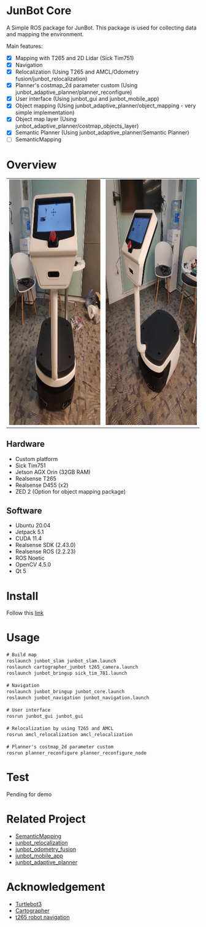 # JunBot Core

A Simple ROS package for JunBot. This package is used for collecting data and mapping the environment.

Main features:

- [x] Mapping with T265 and 2D Lidar (Sick Tim751)
- [x] Navigation 
- [x] Relocalization (Using T265 and AMCL/Odometry fusion/junbot_relocalization)
- [x] Planner's costmap_2d parameter custom (Using junbot_adaptive_planner/planner_reconfigure)
- [x] User interface (Using junbot_gui and junbot_mobile_app)
- [x] Object mapping (Using junbot_adaptive_planner/object_mapping - very simple implementation)
- [x] Object map layer (Using junbot_adaptive_planner/costmap_objects_layer)
- [x] Semantic Planner (Using junbot_adaptive_planner/Semantic Planner)
- [ ] SemanticMapping

# Overview

<table>
  <tr>
    <td> <img src="./docs/front.jpg"  alt="1" width = 480px height = 640px ></td>
    <td> <img src="./docs/side.jpg"   alt="2" width = 480px height = 640px> </td>
   </tr> 
</table>

## Hardware
- Custom platform
- Sick Tim751
- Jetson AGX Orin (32GB RAM)
- Realsense T265
- Realsense D455 (x2)
- ZED 2 (Option for object mapping package) 
 
## Software
- Ubuntu 20.04
- Jetpack 5.1
- CUDA 11.4
- Realsense SDK (2.43.0)
- Realsense ROS (2.2.23)
- ROS Noetic
- OpenCV 4.5.0
- Qt 5

# Install 

Follow this [link](https://github.com/lacie-life/junbot_core/blob/main/docs/install.md)

# Usage

```
# Build map
roslaunch junbot_slam junbot_slam.launch
roslaunch cartographer_junbot t265_camera.launch
roslaunch junbot_bringup sick_tim_781.launch

# Navigation 
roslaunch junbot_bringup junbot_core.launch
roslaunch junbot_navigation junbot_navigation.launch 

# User interface
rosrun junbot_gui junbot_gui

# Relocalization by using T265 and AMCL
rosrun amcl_relocalization amcl_relocalization 

# Planner's costmap_2d parameter custom 
rosrun planner_reconfigure planner_reconfigure_node
```

# Test

Pending for demo

# Related Project

- [SemanticMapping](https://github.com/lacie-life/SemanticMapping)
- [junbot_relocalization](https://github.com/lacie-life/junbot_localization)
- [junbot_odometry_fusion](https://github.com/lacie-life/junbot_odometry_fusion)
- [junbot_mobile_app](https://github.com/lacie-life/junbot_app)
- [junbot_adaptive_planner](https://github.com/lacie-life/junbot_adaptive_planner)


# Acknowledgement

- [Turtlebot3](https://github.com/ROBOTIS-GIT/turtlebot3)
- [Cartographer](https://google-cartographer-ros.readthedocs.io/en/latest/)
- [t265 robot navigation](https://github.com/chrissunny94/t265_robot_navigation)


 
 
 
